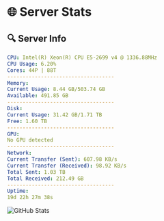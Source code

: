 # 🌐 Server Stats
## 🔍 Server Info
```yaml
CPU: Intel(R) Xeon(R) CPU E5-2699 v4 @ 1336.88MHz
CPU Usage: 6.20%
Cores: 44P | 88T
-----------------------------------
Memory:
Current Usage: 8.44 GB/503.74 GB
Available: 491.85 GB
-----------------------------------
Disk:
Current Usage: 31.42 GB/1.71 TB
Free: 1.60 TB
-----------------------------------
GPU:
No GPU detected
-----------------------------------
Network:
Current Transfer (Sent): 607.98 KB/s
Current Transfer (Received): 98.92 KB/s
Total Sent: 1.03 TB
Total Received: 212.49 GB
-----------------------------------
Uptime:
19d 22h 27m 38s
```
![GitHub Stats](https://img.shields.io/badge/Updated-2025-05-09_15:36:26-blue)